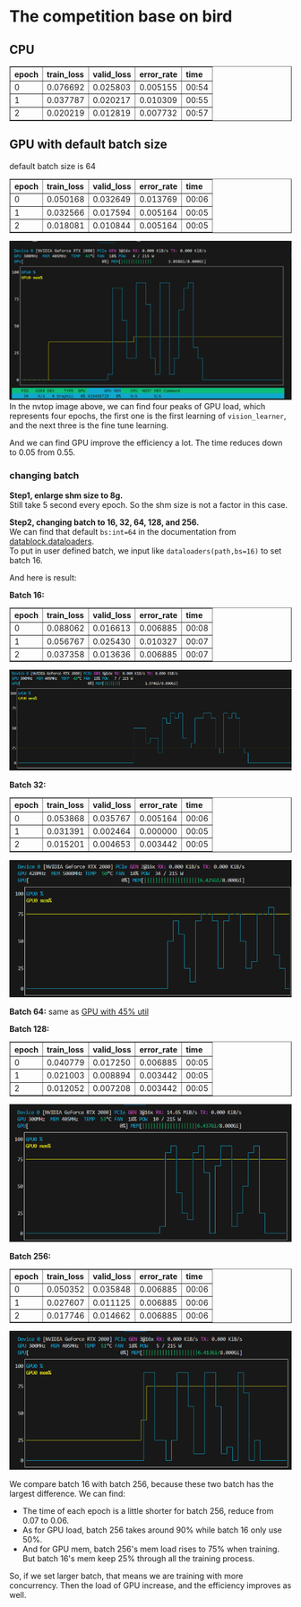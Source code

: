 # The competition base on bird 

## CPU

<table border="1" class="dataframe">
  <thead>
    <tr style="text-align: left;">
      <th>epoch</th>
      <th>train_loss</th>
      <th>valid_loss</th>
      <th>error_rate</th>
      <th>time</th>
    </tr>
  </thead>
  <tbody>
    <tr>
      <td>0</td>
      <td>0.076692</td>
      <td>0.025803</td>
      <td>0.005155</td>
      <td>00:54</td>
    </tr>
    <tr>
      <td>1</td>
      <td>0.037787</td>
      <td>0.020217</td>
      <td>0.010309</td>
      <td>00:55</td>
    </tr>
    <tr>
      <td>2</td>
      <td>0.020219</td>
      <td>0.012819</td>
      <td>0.007732</td>
      <td>00:57</td>
    </tr>
  </tbody>
</table>

## GPU with default batch size

default batch size is 64

<table border="1" class="dataframe">
  <thead>
    <tr style="text-align: left;">
      <th>epoch</th>
      <th>train_loss</th>
      <th>valid_loss</th>
      <th>error_rate</th>
      <th>time</th>
    </tr>
  </thead>
  <tbody>
    <tr>
      <td>0</td>
      <td>0.050168</td>
      <td>0.032649</td>
      <td>0.013769</td>
      <td>00:06</td>
    </tr>
    <tr>
      <td>1</td>
      <td>0.032566</td>
      <td>0.017594</td>
      <td>0.005164</td>
      <td>00:05</td>
    </tr>
    <tr>
      <td>2</td>
      <td>0.018081</td>
      <td>0.010844</td>
      <td>0.005164</td>
      <td>00:05</td>
    </tr>
  </tbody>
</table>


![nvtop](/images/2024-04-14-GPUvsCPU/image.png)
In the nvtop image above, we can find four peaks of GPU load, which represents four epochs, the first one is the first learning of `vision_learner`, and the next three is the fine tune learning. 

And we can find GPU improve the efficiency a lot. The time reduces down to 0.05 from 0.55.

### changing batch 

**Step1, enlarge shm size to 8g.**\
Still take 5 second every epoch. So the shm size is not a factor in this case.

**Step2, changing batch to 16, 32, 64, 128, and 256.**\
We can find that default `bs:int=64` in the documentation from [datablock.dataloaders](https://docs.fast.ai/data.block.html#datablock.dataloaders).\
To put in user defined batch, we input like `dataloaders(path,bs=16)` to set batch 16.

And here is result:

**Batch 16:**
<table border="1" class="dataframe">
  <thead>
    <tr style="text-align: left;">
      <th>epoch</th>
      <th>train_loss</th>
      <th>valid_loss</th>
      <th>error_rate</th>
      <th>time</th>
    </tr>
  </thead>
  <tbody>
    <tr>
      <td>0</td>
      <td>0.088062</td>
      <td>0.016613</td>
      <td>0.006885</td>
      <td>00:08</td>
    </tr>
    <tr>
      <td>1</td>
      <td>0.056767</td>
      <td>0.025430</td>
      <td>0.010327</td>
      <td>00:07</td>
    </tr>
    <tr>
      <td>2</td>
      <td>0.037358</td>
      <td>0.013636</td>
      <td>0.006885</td>
      <td>00:07</td>
    </tr>
  </tbody>
</table>

![nvtop](/images/2024-04-14-GPUvsCPU/image16.png)

**Batch 32:**
<table border="1" class="dataframe">
  <thead>
    <tr style="text-align: left;">
      <th>epoch</th>
      <th>train_loss</th>
      <th>valid_loss</th>
      <th>error_rate</th>
      <th>time</th>
    </tr>
  </thead>
  <tbody>
    <tr>
      <td>0</td>
      <td>0.053868</td>
      <td>0.035767</td>
      <td>0.005164</td>
      <td>00:06</td>
    </tr>
    <tr>
      <td>1</td>
      <td>0.031391</td>
      <td>0.002464</td>
      <td>0.000000</td>
      <td>00:05</td>
    </tr>
    <tr>
      <td>2</td>
      <td>0.015201</td>
      <td>0.004653</td>
      <td>0.003442</td>
      <td>00:05</td>
    </tr>
  </tbody>
</table>

![nvtop](/images/2024-04-14-GPUvsCPU/image32.png)

**Batch 64:**
same as [GPU with 45% util](#gpu-with-45-util)


**Batch 128:**
<table border="1" class="dataframe">
  <thead>
    <tr style="text-align: left;">
      <th>epoch</th>
      <th>train_loss</th>
      <th>valid_loss</th>
      <th>error_rate</th>
      <th>time</th>
    </tr>
  </thead>
  <tbody>
    <tr>
      <td>0</td>
      <td>0.040779</td>
      <td>0.017250</td>
      <td>0.006885</td>
      <td>00:05</td>
    </tr>
    <tr>
      <td>1</td>
      <td>0.021003</td>
      <td>0.008894</td>
      <td>0.003442</td>
      <td>00:05</td>
    </tr>
    <tr>
      <td>2</td>
      <td>0.012052</td>
      <td>0.007208</td>
      <td>0.003442</td>
      <td>00:05</td>
    </tr>
  </tbody>
</table>

![nvtop](/images/2024-04-14-GPUvsCPU/image128.png)


**Batch 256:**
<table border="1" class="dataframe">
  <thead>
    <tr style="text-align: left;">
      <th>epoch</th>
      <th>train_loss</th>
      <th>valid_loss</th>
      <th>error_rate</th>
      <th>time</th>
    </tr>
  </thead>
  <tbody>
    <tr>
      <td>0</td>
      <td>0.050352</td>
      <td>0.035848</td>
      <td>0.006885</td>
      <td>00:06</td>
    </tr>
    <tr>
      <td>1</td>
      <td>0.027607</td>
      <td>0.011125</td>
      <td>0.006885</td>
      <td>00:06</td>
    </tr>
    <tr>
      <td>2</td>
      <td>0.017746</td>
      <td>0.014662</td>
      <td>0.006885</td>
      <td>00:06</td>
    </tr>
  </tbody>
</table>

![nvtop](/images/2024-04-14-GPUvsCPU/image256.png)


We compare batch 16 with batch 256, because these two batch has the largest difference. We can find:

- The time of each epoch is a little shorter for batch 256, reduce from 0.07 to 0.06.
- As for GPU load, batch 256 takes around 90% while batch 16 only use 50%. 
- And for GPU mem, batch 256's mem load rises to 75% when training. But batch 16's mem keep 25% through all the training process.

So, if we set larger batch, that means we are training with more concurrency. Then the load of GPU increase, and the efficiency improves as well.
